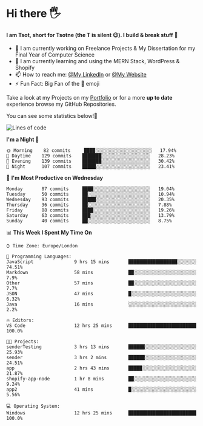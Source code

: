 # Hi there :raised_hand_with_fingers_splayed:
#### I am Tsot, short for Tsotne (the T is silent :wink:). I build & break stuff :space_invader:
- :telescope: I am currently working on Freelance Projects & My Dissertation for my Final Year of Computer Science
- :seedling: I am currently learning and using the MERN Stack, WordPress & Shopify
- :mailbox: How to reach me: [@My LinkedIn](https://www.linkedin.com/in/tsotne-gvadzabia/) or [@My Website](https://tsotnegvadzabia.me/contact)
- :zap: Fun Fact: Big Fan of the :space_invader: emoji

Take a look at my Projects on my [Portfolio](https://tsotnegvadzabia.me/) or for a more **up to date** experience browse my GitHub Repositories.

You can see some statistics below!:space_invader:
<!--START_SECTION:waka-->
![Lines of code](https://img.shields.io/badge/From%20Hello%20World%20I%27ve%20Written-3.5%20million%20lines%20of%20code-blue)

**I'm a Night 🦉** 

```text
🌞 Morning    82 commits     ████░░░░░░░░░░░░░░░░░░░░░   17.94% 
🌆 Daytime    129 commits    ███████░░░░░░░░░░░░░░░░░░   28.23% 
🌃 Evening    139 commits    ███████░░░░░░░░░░░░░░░░░░   30.42% 
🌙 Night      107 commits    █████░░░░░░░░░░░░░░░░░░░░   23.41%

```
📅 **I'm Most Productive on Wednesday** 

```text
Monday       87 commits     ████░░░░░░░░░░░░░░░░░░░░░   19.04% 
Tuesday      50 commits     ██░░░░░░░░░░░░░░░░░░░░░░░   10.94% 
Wednesday    93 commits     █████░░░░░░░░░░░░░░░░░░░░   20.35% 
Thursday     36 commits     ██░░░░░░░░░░░░░░░░░░░░░░░   7.88% 
Friday       88 commits     ████░░░░░░░░░░░░░░░░░░░░░   19.26% 
Saturday     63 commits     ███░░░░░░░░░░░░░░░░░░░░░░   13.79% 
Sunday       40 commits     ██░░░░░░░░░░░░░░░░░░░░░░░   8.75%

```


📊 **This Week I Spent My Time On** 

```text
⌚︎ Time Zone: Europe/London

💬 Programming Languages: 
JavaScript               9 hrs 15 mins       ██████████████████░░░░░░░   74.51% 
Markdown                 58 mins             ██░░░░░░░░░░░░░░░░░░░░░░░   7.9% 
Other                    57 mins             ██░░░░░░░░░░░░░░░░░░░░░░░   7.7% 
JSON                     47 mins             █░░░░░░░░░░░░░░░░░░░░░░░░   6.32% 
Java                     16 mins             ░░░░░░░░░░░░░░░░░░░░░░░░░   2.2%

🔥 Editors: 
VS Code                  12 hrs 25 mins      █████████████████████████   100.0%

🐱‍💻 Projects: 
senderTesting            3 hrs 13 mins       ██████░░░░░░░░░░░░░░░░░░░   25.93% 
sender                   3 hrs 2 mins        ██████░░░░░░░░░░░░░░░░░░░   24.51% 
app                      2 hrs 43 mins       █████░░░░░░░░░░░░░░░░░░░░   21.87% 
shopify-app-node         1 hr 8 mins         ██░░░░░░░░░░░░░░░░░░░░░░░   9.24% 
app2                     41 mins             █░░░░░░░░░░░░░░░░░░░░░░░░   5.56%

💻 Operating System: 
Windows                  12 hrs 25 mins      █████████████████████████   100.0%

```


<!--END_SECTION:waka-->
